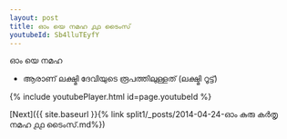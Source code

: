 ```yaml
---
layout: post
title: ഓം യെ നമഹ ൧൧ ടൈംസ്
youtubeId: Sb4lluTEyfY
---
```

 
 
 ഓം യെ നമഹ 
 
 -  ആരാണ് ലക്ഷ്മി ദേവിയുടെ രൂപത്തിലുള്ളത് (ലക്ഷ്മി റൂട്ട്) 
 
  
 
  
 
 
 
 
 
 


{% include youtubePlayer.html id=page.youtubeId %}
 
[Next]({{ site.baseurl }}{% link  split1/_posts/2014-04-24-ഓം കുരു കർതൃ നമഹ ൧൧ ടൈംസ്.md%})
 
